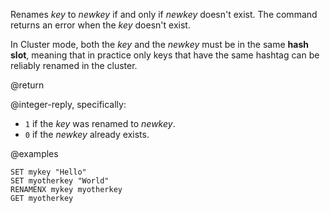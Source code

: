 Renames _key_ to _newkey_ if and only if _newkey_ doesn't exist.
The command returns an error when the _key_ doesn't exist.

In Cluster mode, both the _key_ and the _newkey_ must be in the same **hash slot**, meaning that in practice only keys that have the same hashtag can be reliably renamed in the cluster.

@return

@integer-reply, specifically:

* `1` if the _key_ was renamed to _newkey_.
* `0` if the _newkey_ already exists.

@examples

```cli
SET mykey "Hello"
SET myotherkey "World"
RENAMENX mykey myotherkey
GET myotherkey
```
